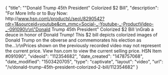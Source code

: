 {
    "title": "\"Donald Trump 45th President\" Colorized $2 Bill",
    "description": "For More Info or to Buy Now: http:\/\/www.hsn.com\/products\/seo\/8290542?rdr=1&sourceid=youtube&cm_mmc=Social-_-Youtube-_-ProductVideo-_-091090\r\n\"Donald Trump 45th President\" Colorized $2 Bill  \nGrab a deuce in honor of Donald Trump! This $2 bill depicts colorized images of Donald Trump on the obverse and commemorates his election as the...\r\nPrices shown on the previously recorded video may not represent the current price.  View hsn.com to view the current selling price. HSN Item #091090",
    "videoid": "112354682",
    "date_created": "1478757068",
    "date_modified": "1503420705",
    "type": "captivate",
    "layout": "video",
    "url": "\/v\/donald-trump-45th-president-colorized-2-bill\/112354682"
}
